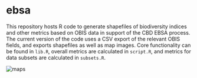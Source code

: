 # ebsa

This repository hosts R code to generate shapefiles of biodiversity indices and other metrics based on OBIS data in support of the CBD EBSA process. The current version of the code uses a CSV export of the relevant OBIS fields, and exports shapefiles as well as map images. Core functionality can be found in `lib.R`, overall metrics are calculated in `script.R`, and metrics for data subsets are calculated in `subsets.R`.

![maps](metrics.png)
